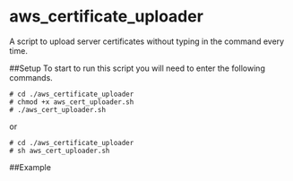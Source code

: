 # aws_certificate_uploader
A script to upload server certificates without typing in the command every time.

##Setup 
To start to run this script you will need to enter the following commands.

	# cd ./aws_certificate_uploader
	# chmod +x aws_cert_uploader.sh
	# ./aws_cert_uploader.sh
or

	# cd ./aws_certificate_uploader
	# sh aws_cert_uploader.sh

##Example
